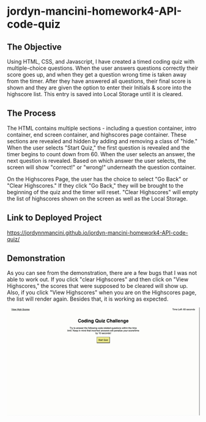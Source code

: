 # jordyn-mancini-homework4-API-code-quiz

## The Objective

Using HTML, CSS, and Javascript, I have created a timed coding quiz with multiple-choice questions. When the user answers questions correctly their score goes up, and when they get a question wrong time is taken away from the timer. After they have answered all questions, their final score is shown and they are given the option to enter their Initials & score into the highscore list. This entry is saved into Local Storage until it is cleared. 

## The Process

The HTML contains multiple sections - including a question container, intro container, end screen container, and highscores page container. These sections are revealed and hidden by adding and removing a class of "hide." When the user selects "Start Quiz," the first question is revealed and the timer begins to count down from 60. When the user selects an answer, the next question is revealed. Based on which answer the user selects, the screen will show "correct!" or "wrong!" underneath the question container. 

On the Highscores Page, the user has the choice to select "Go Back" or "Clear Highscores." If they click "Go Back," they will be brought to the beginning of the quiz and the timer will reset. "Clear Highscores" will empty the list of highscores shown on the screen as well as the Local Storage. 

## Link to Deployed Project 

 https://jordynnmancini.github.io/jordyn-mancini-homework4-API-code-quiz/ 

## Demonstration 

As you can see from the demonstration, there are a few bugs that I was not able to work out. If you click "clear Highscores" and then click on "View Highscores," the scores that were supposed to be cleared will show up. Also, if you click "View Highscores" when you are on the Highscores page, the list will render again. Besides that, it is working as expected. 

![A user clicks through an interactive coding quiz, then enters initials to save the high score before resetting and starting over.](./assets/API-Code-Quiz.gif)